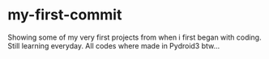 # my-first-commit

Showing some of my very first projects from when i first began 
with coding. Still learning everyday.
All codes where made in Pydroid3 btw...
